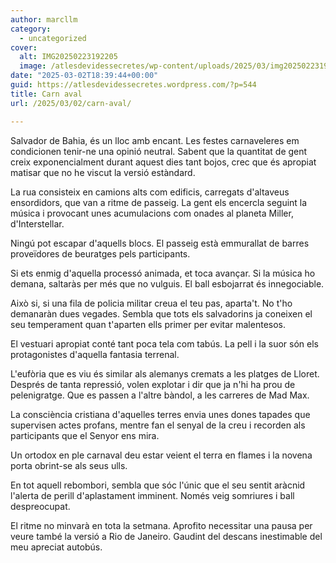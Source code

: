 ```yaml
---
author: marcllm
category:
  - uncategorized
cover:
  alt: IMG20250223192205
  image: /atlesdevidessecretes/wp-content/uploads/2025/03/img20250223192205.jpg
date: "2025-03-02T18:39:44+00:00"
guid: https://atlesdevidessecretes.wordpress.com/?p=544
title: Carn aval
url: /2025/03/02/carn-aval/

---
```

Salvador de Bahia, és un lloc amb encant. Les festes carnaveleres em condicionen tenir-ne una opinió neutral. Sabent que la quantitat de gent creix exponencialment durant aquest dies tant bojos, crec que és apropiat matisar que no he viscut la versió estàndard.

La rua consisteix en camions alts com edificis, carregats d'altaveus ensordidors, que van a ritme de passeig. La gent els encercla seguint la música i provocant unes acumulacions com onades al planeta Miller, d'Interstellar.

Ningú pot escapar d'aquells blocs. El passeig està emmurallat de barres proveïdores de beuratges pels participants.

Si ets enmig d'aquella processó animada, et toca avançar. Si la música ho demana, saltaràs per més que no vulguis. El ball esbojarrat és innegociable.

Això si, si una fila de policia militar creua el teu pas, aparta't. No t'ho demanaràn dues vegades. Sembla que tots els salvadorins ja coneixen el seu temperament quan t'aparten ells primer per evitar malentesos.

El vestuari apropiat conté tant poca tela com tabús. La pell i la suor són els protagonistes d'aquella fantasia terrenal.

L'eufòria que es viu és similar als alemanys cremats a les platges de Lloret. Després de tanta repressió, volen explotar i dir que ja n'hi ha prou de pelenigratge. Que es passen a l'altre bàndol, a les carreres de Mad Max.

La consciència cristiana d'aquelles terres envia unes dones tapades que supervisen actes profans, mentre fan el senyal de la creu i recorden als participants que el Senyor ens mira.

Un ortodox en ple carnaval deu estar veient el terra en flames i la novena porta obrint-se als seus ulls.

En tot aquell rebombori, sembla que sóc l'únic que el seu sentit aràcnid l'alerta de perill d'aplastament imminent. Només veig somriures i ball despreocupat.

El ritme no minvarà en tota la setmana. Aprofito necessitar una pausa per veure també la versió a Rio de Janeiro. Gaudint del descans inestimable del meu apreciat autobús.
